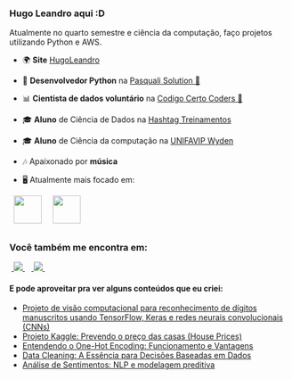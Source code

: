 ### Hugo Leandro aqui :D
Atualmente no quarto semestre e ciência da computação, faço projetos utilizando Python e AWS. 


- 🌍 **Site**  [HugoLeandro](https://hugoleandro.up.railway.app/)

- 🤖 **Desenvolvedor Python** na [Pasquali Solution 🚀](https://www.pasqualisolution.com.br/vagas)
- 📊 **Cientista de dados voluntário** na [Codigo Certo Coders 🚀](https://www.linkedin.com/company/codigocertocoders/posts/?feedView=all)
- 🎓 **Aluno** de Ciência de Dados na [Hashtag Treinamentos](https://www.hashtagtreinamentos.com/)
- 🎓 **Aluno** de Ciência da computação na [UNIFAVIP Wyden](https://www.wyden.com.br/)
- 🎶 Apaixonado por **música**

- 🖥️ Atualmente mais focado em:
<div style="display: inline">
  &nbsp;&nbsp;<img width='50' height='50' src="https://cdn.jsdelivr.net/gh/devicons/devicon/icons/python/python-original.svg" />&nbsp;&nbsp;
  &nbsp;&nbsp;<img width='50' height='50' src="https://upload.wikimedia.org/wikipedia/commons/9/93/Amazon_Web_Services_Logo.svg" />&nbsp;&nbsp;&nbsp;


</div> 

##

### Você também me encontra em:

&nbsp;<a href="https://www.linkedin.com/in/hugo-leandro-85b229169/">
  <img src="https://img.shields.io/badge/linkedin-%230077B5.svg?style=for-the-badge&logo=linkedin&logoColor=white">
</a>&nbsp;
&nbsp;<a href="https://medium.com/@leandrolimahugo">
  <img src="https://img.shields.io/badge/Medium-12100E?style=for-the-badge&logo=medium&logoColor=white">
</a>&nbsp;


#### E pode aproveitar pra ver alguns conteúdos que eu criei:

- <a href="https://github.com/HugoLeandro/Projeto_MNIST">
    Projeto de visão computacional para reconhecimento de dígitos manuscritos usando TensorFlow, Keras e redes neurais convolucionais (CNNs)
  </a>
  
- <a href="https://github.com/HugoLeandro/House-Prices">
    Projeto Kaggle: Prevendo o preço das casas (House Prices)
  </a>
  
- <a href="https://medium.com/@leandrolimahugo/entendendo-o-one-hot-encoding-funcionamento-e-vantagens-e93ff3a5efe6">
    Entendendo o One-Hot Encoding: Funcionamento e Vantagens
  </a>

- <a href="https://medium.com/@leandrolimahugo/data-cleaning-a-ess%C3%AAncia-para-decis%C3%B5es-baseadas-em-dados-f200a6d342a6">
    Data Cleaning: A Essência para Decisões Baseadas em Dados
  </a>

- <a href="https://github.com/HugoLeandro/TrilhaFinalDados/tree/7a611bb34251ace69c048f4d6590bdd6f5986dc8/Trilha_2-Codigo-Certo#DistriSentimentos">
    Análise de Sentimentos: NLP e modelagem preditiva
  </a>



